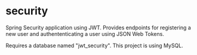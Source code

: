 # security
Spring Security application using JWT.
Provides endpoints for registering a new user and authententicating a user using JSON Web Tokens.

Requires a database named "jwt_security". This project is using MySQL.
